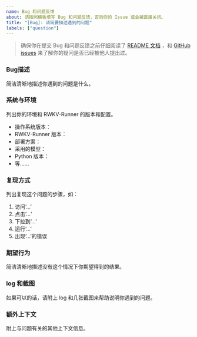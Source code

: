 ```yaml
---
name: Bug 和问题反馈
about: 请按照模板填写 Bug 和问题反馈，否则你的 Issue 或会被直接关闭。
title: "[Bug]: 请简要描述遇到的问题"
labels: ["question"]
---
```


> 确保你在提交 Bug 和问题反馈之前仔细阅读了 [README 文档](https://github.com/josStorer/RWKV-Runner/blob/master/README_ZH.md) ，和 [GitHub issues](https://github.com/josStorer/RWKV-Runner/issues) 来了解你的疑问是否已经被他人提出过。

### Bug描述

简洁清晰地描述你遇到的问题是什么。

### 系统与环境

列出你的环境和 RWKV-Runner 的版本和配置。

- 操作系统版本：
- RWKV-Runner 版本：
- 部署方案：
- 采用的模型：
- Python 版本：
- 等……

### 复现方式

列出复现这个问题的步骤，如：

1. 访问‘...’
2. 点击’...‘
3. 下拉到‘...’
4. 运行‘...’
5. 出现‘...’的错误

### 期望行为

简洁清晰地描述没有这个情况下你期望得到的结果。

### log 和截图

如果可以的话，请附上 log 和几张截图来帮助说明你遇到的问题。

### 额外上下文

附上与问题有关的其他上下文信息。
